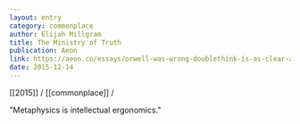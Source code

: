```yaml
---
layout: entry
category: commonplace
author: Elijah Millgram
title: The Ministry of Truth
publication: Aeon
link: https://aeon.co/essays/orwell-was-wrong-doublethink-is-as-clear-as-language-gets
date: 2015-12-14
---
```

 
[[2015]] / [[commonplace]] / 

"Metaphysics is intellectual ergonomics."
 
